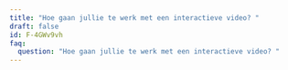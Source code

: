 ```yaml
---
title: "Hoe gaan jullie te werk met een interactieve video? "
draft: false
id: F-4GWv9vh
faq:
  question: "Hoe gaan jullie te werk met een interactieve video? "
---
```

